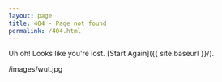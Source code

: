 ```yaml
---
layout: page
title: 404 - Page not found
permalink: /404.html
---
```


Uh oh! Looks like you're lost. [Start Again]({{ site.baseurl }}/).

/images/wut.jpg
